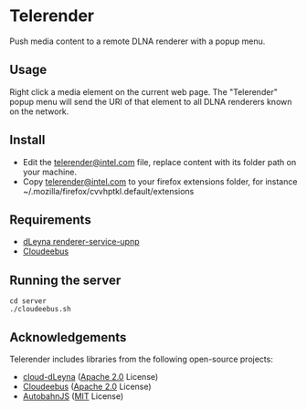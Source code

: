 Telerender
===========

Push media content to a remote DLNA renderer with a popup menu.


Usage
-----

Right click a media element on the current web page. The "Telerender" popup menu will send the URI of that element
to all DLNA renderers known on the network. 


Install
-------

  * Edit the telerender@intel.com file, replace content with its folder path on your machine.
  * Copy telerender@intel.com to your firefox extensions folder, for instance ~/.mozilla/firefox/cvvhptkl.default/extensions


Requirements
------------

  * [dLeyna renderer-service-upnp](https://github.com/01org/renderer-service-upnp)
  * [Cloudeebus](https://github.com/01org/cloudeebus)


Running the server
------------------

	cd server
	./cloudeebus.sh


Acknowledgements
----------------

Telerender includes libraries from the following open-source projects:

  * [cloud-dLeyna](https://github.com/01org/cloud-dleyna) ([Apache 2.0](http://opensource.org/licenses/Apache-2.0) License)
  * [Cloudeebus](https://github.com/01org/cloudeebus) ([Apache 2.0](http://opensource.org/licenses/Apache-2.0) License)
  * [AutobahnJS](http://autobahn.ws/js) ([MIT](http://opensource.org/licenses/MIT) License)
